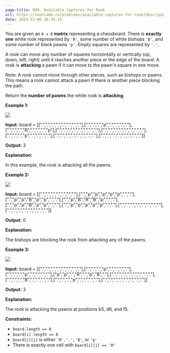 ```yaml
---
page-title: 999. Available Captures for Rook
url: https://leetcode.cn/problems/available-captures-for-rook/description/?envType=daily-question&envId=2024-12-06
date: 2024-12-06 16:34:15
---
```

You are given an `8 x 8` **matrix** representing a chessboard. There is **exactly one** white rook represented by `'R'`, some number of white bishops `'B'`, and some number of black pawns `'p'`. Empty squares are represented by `'.'`.

A rook can move any number of squares horizontally or vertically (up, down, left, right) until it reaches another piece *or* the edge of the board. A rook is **attacking** a pawn if it can move to the pawn's square in one move.

Note: A rook cannot move through other pieces, such as bishops or pawns. This means a rook cannot attack a pawn if there is another piece blocking the path.

Return the **number of pawns** the white rook is **attacking**.

**Example 1:**

![](https://assets.leetcode.com/uploads/2019/02/20/1253_example_1_improved.PNG)

**Input:** board = \[\[".",".",".",".",".",".",".","."\],\[".",".",".","p",".",".",".","."\],\[".",".",".","R",".",".",".","p"\],\[".",".",".",".",".",".",".","."\],\[".",".",".",".",".",".",".","."\],\[".",".",".","p",".",".",".","."\],\[".",".",".",".",".",".",".","."\],\[".",".",".",".",".",".",".","."\]\]

**Output:** 3

**Explanation:**

In this example, the rook is attacking all the pawns.

**Example 2:**

![](https://assets.leetcode.com/uploads/2019/02/19/1253_example_2_improved.PNG)

**Input:** board = \[\[".",".",".",".",".",".","."\],\[".","p","p","p","p","p",".","."\],\[".","p","p","B","p","p",".","."\],\[".","p","B","R","B","p",".","."\],\[".","p","p","B","p","p",".","."\],\[".","p","p","p","p","p",".","."\],\[".",".",".",".",".",".",".","."\],\[".",".",".",".",".",".",".","."\]\]

**Output:** 0

**Explanation:**

The bishops are blocking the rook from attacking any of the pawns.

**Example 3:**

![](https://assets.leetcode.com/uploads/2019/02/20/1253_example_3_improved.PNG)

**Input:** board = \[\[".",".",".",".",".",".",".","."\],\[".",".",".","p",".",".",".","."\],\[".",".",".","p",".",".",".","."\],\["p","p",".","R",".","p","B","."\],\[".",".",".",".",".",".",".","."\],\[".",".",".","B",".",".",".","."\],\[".",".",".","p",".",".",".","."\],\[".",".",".",".",".",".",".","."\]\]

**Output:** 3

**Explanation:**

The rook is attacking the pawns at positions b5, d6, and f5.

**Constraints:**

-   `board.length == 8`
-   `board[i].length == 8`
-   `board[i][j]` is either `'R'`, `'.'`, `'B'`, or `'p'`
-   There is exactly one cell with `board[i][j] == 'R'`
